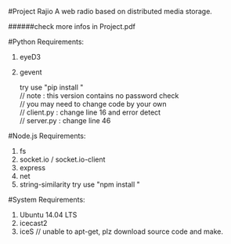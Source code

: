 
#Project Rajio
	 A web radio based on distributed media storage.

######check more infos in Project.pdf

#Python Requirements:
1. eyeD3
2. gevent
	
	try use "pip install <package>" <br/>
	// note : this version contains no password check<br/>
	// you may need to change code by your own<br/>
	// client.py : change line 16 and error detect<br/>
	// server.py : change line 46<br/>

#Node.js Requirements:
1. fs
2. socket.io / socket.io-client
3. express
4. net
5. string-similarity
try use "npm install <package>"

#System Requirements:
1. Ubuntu 14.04 LTS
2. icecast2
3. iceS // unable to apt-get, plz download source code and make.
